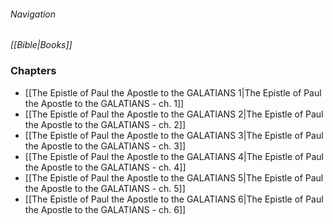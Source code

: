 ###### Navigation
*[[Bible|Books]]*

### Chapters
- [[The Epistle of Paul the Apostle to the GALATIANS 1|The Epistle of Paul the Apostle to the GALATIANS - ch. 1]]
- [[The Epistle of Paul the Apostle to the GALATIANS 2|The Epistle of Paul the Apostle to the GALATIANS - ch. 2]]
- [[The Epistle of Paul the Apostle to the GALATIANS 3|The Epistle of Paul the Apostle to the GALATIANS - ch. 3]]
- [[The Epistle of Paul the Apostle to the GALATIANS 4|The Epistle of Paul the Apostle to the GALATIANS - ch. 4]]
- [[The Epistle of Paul the Apostle to the GALATIANS 5|The Epistle of Paul the Apostle to the GALATIANS - ch. 5]]
- [[The Epistle of Paul the Apostle to the GALATIANS 6|The Epistle of Paul the Apostle to the GALATIANS - ch. 6]]
